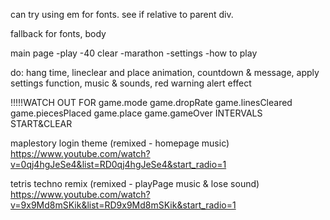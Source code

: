 can try using em for fonts. see if relative to parent div.

fallback for fonts, body

main page
  -play
    -40 clear
    -marathon
  -settings
  -how to play

do:  hang time, lineclear and place animation, countdown & message, apply settings function, music & sounds, red warning alert effect


!!!!!WATCH OUT FOR
game.mode
game.dropRate
game.linesCleared
game.piecesPlaced
game.place
game.gameOver
INTERVALS START&CLEAR




maplestory login theme (remixed - homepage music)
https://www.youtube.com/watch?v=0qj4hgJeSe4&list=RD0qj4hgJeSe4&start_radio=1

tetris techno remix (remixed - playPage music & lose sound)
https://www.youtube.com/watch?v=9x9Md8mSKik&list=RD9x9Md8mSKik&start_radio=1 